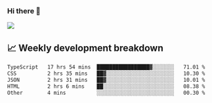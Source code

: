 ### Hi there 👋
<img align="center" src="https://github-readme-stats.vercel.app/api?username=Tumao727&show_icons=true&hide_title=true&theme=dracula" />


## 📈 Weekly development breakdown
<!--START_SECTION:waka-->

```txt
TypeScript   17 hrs 54 mins  █████████████████▓░░░░░░░   71.01 %
CSS          2 hrs 35 mins   ██▓░░░░░░░░░░░░░░░░░░░░░░   10.30 %
JSON         2 hrs 31 mins   ██▓░░░░░░░░░░░░░░░░░░░░░░   10.01 %
HTML         2 hrs 6 mins    ██░░░░░░░░░░░░░░░░░░░░░░░   08.38 %
Other        4 mins          ░░░░░░░░░░░░░░░░░░░░░░░░░   00.30 %
```

<!--END_SECTION:waka-->
